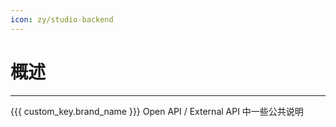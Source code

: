 ```yaml
---
icon: zy/studio-backend
---
```


# 概述

---

{{{ custom_key.brand_name }}} Open API / External API 中一些公共说明
